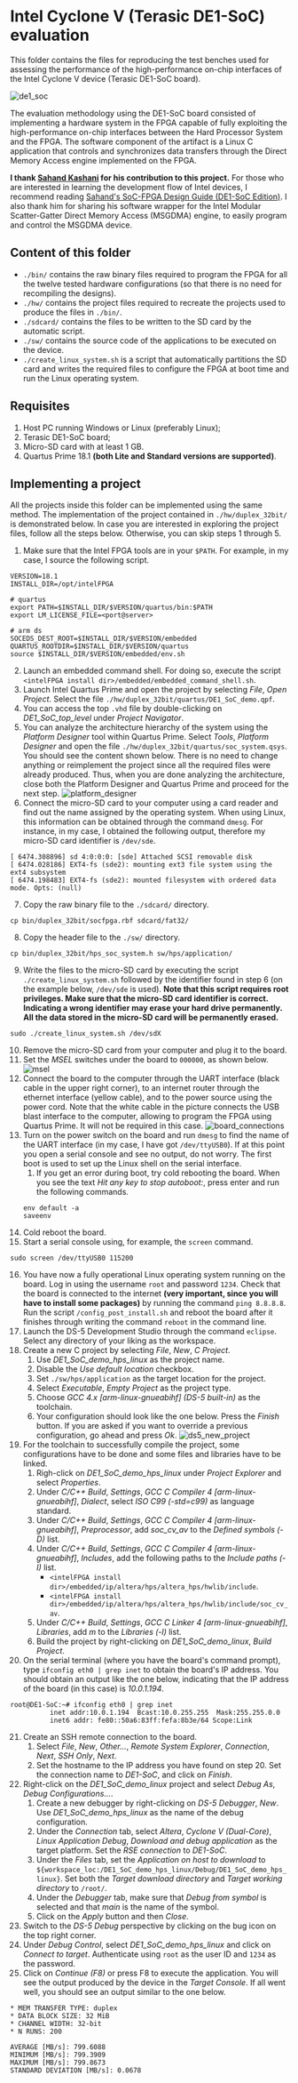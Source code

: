 # Intel Cyclone V (Terasic DE1-SoC) evaluation

This folder contains the files for reproducing the test benches used for assessing the performance of the high-performance on-chip interfaces of the Intel Cyclone V device (Terasic DE1-SoC board).

![de1_soc](img/de1_soc.png "DE1-SoC board")

The evaluation methodology using the DE1-SoC board consisted of implementing a hardware system in the FPGA capable of fully exploiting the high-performance on-chip interfaces between the Hard Processor System and the FPGA. The software component of the artifact is a Linux C application that controls and synchronizes data transfers through the Direct Memory Access engine implemented on the FPGA.

**I thank [Sahand Kashani](https://github.com/sahandKashani) for his contribution to this project.** For those who are interested in learning the development flow of Intel devices, I recommend reading [Sahand's SoC-FPGA Design Guide (DE1-SoC Edition)](https://github.com/sahandKashani/SoC-FPGA-Design-Guide/blob/master/DE1_SoC/SoC-FPGA%20Design%20Guide/SoC-FPGA%20Design%20Guide%20%5BDE1-SoC%20Edition%5D.pdf). I also thank him for sharing his software wrapper for the Intel Modular Scatter-Gatter Direct Memory Access (MSGDMA) engine, to easily program and control the MSGDMA device.

## Content of this folder

* `./bin/` contains the raw binary files required to program the FPGA for all the twelve tested hardware configurations (so that there is no need for recompiling the designs).
* `./hw/` contains the project files required to recreate the projects used to produce the files in `./bin/`.
* `./sdcard/` contains the files to be written to the SD card by the automatic script.
* `./sw/` contains the source code of the applications to be executed on the device.
* `./create_linux_system.sh` is a script that automatically partitions the SD card and writes the required files to configure the FPGA at boot time and run the Linux operating system.

## Requisites

1. Host PC running Windows or Linux (preferably Linux);
2. Terasic DE1-SoC board;
3. Micro-SD card with at least 1 GB.
4. Quartus Prime 18.1 **(both Lite and Standard versions are supported)**.

## Implementing a project

All the projects inside this folder can be implemented using the same method. The implementation of the project contained in `./hw/duplex_32bit/` is demonstrated below. In case you are interested in exploring the project files, follow all the steps below. Otherwise, you can skip steps 1 through 5.

1. Make sure that the Intel FPGA tools are in your `$PATH`. For example, in my case, I source the following script.
```
VERSION=18.1
INSTALL_DIR=/opt/intelFPGA

# quartus
export PATH=$INSTALL_DIR/$VERSION/quartus/bin:$PATH
export LM_LICENSE_FILE=<port@server>

# arm ds
SOCEDS_DEST_ROOT=$INSTALL_DIR/$VERSION/embedded
QUARTUS_ROOTDIR=$INSTALL_DIR/$VERSION/quartus
source $INSTALL_DIR/$VERSION/embedded/env.sh
```
2. Launch an embedded command shell. For doing so, execute the script `<intelFPGA install dir>/embedded/embedded_command_shell.sh`.
3. Launch Intel Quartus Prime and open the project by selecting *File*, *Open Project*. Select the file `./hw/duplex_32bit/quartus/DE1_SoC_demo.qpf`.
4. You can access the top `.vhd` file by double-clicking on *DE1_SoC_top_level* under *Project Navigator*.
5. You can analyze the architecture hierarchy of the system using the *Platform Designer* tool within Quartus Prime. Select *Tools*, *Platform Designer* and open the file `./hw/duplex_32bit/quartus/soc_system.qsys`. You should see the content shown below. There is no need to change anything or reimplement the project since all the required files were already produced. Thus, when you are done analyzing the architecture, close both the Platform Designer and Quartus Prime and proceed for the next step.
![platform_designer](img/platform_designer.png "Platform Designer")
6. Connect the micro-SD card to your computer using a card reader and find out the name assigned by the operating system. When using Linux, this information can be obtained through the command `dmesg`. For instance, in my case, I obtained the following output, therefore my micro-SD card identifier is `/dev/sde`.
```
[ 6474.308896] sd 4:0:0:0: [sde] Attached SCSI removable disk
[ 6474.028186] EXT4-fs (sde2): mounting ext3 file system using the ext4 subsystem
[ 6474.198483] EXT4-fs (sde2): mounted filesystem with ordered data mode. Opts: (null)
```
7. Copy the raw binary file to the `./sdcard/` directory.
```
cp bin/duplex_32bit/socfpga.rbf sdcard/fat32/
```
8. Copy the header file to the `./sw/` directory.
```
cp bin/duplex_32bit/hps_soc_system.h sw/hps/application/
```
9. Write the files to the micro-SD card by executing the script `./create_linux_system.sh` followed by the identifier found in step 6 (on the example below, `/dev/sde` is used). **Note that this script requires root privileges. Make sure that the micro-SD card identifier is correct. Indicating a wrong identifier may erase your hard drive permanently. All the data stored in the micro-SD card will be permanently erased.**
```
sudo ./create_linux_system.sh /dev/sdX
```
10. Remove the micro-SD card from your computer and plug it to the board.
11. Set the *MSEL* switches under the board to `000000`, as shown below.
![msel](img/msel.jpg "MSEL")
12. Connect the board to the computer through the UART interface (black cable in the upper right corner), to an internet router through the ethernet interface (yellow cable), and to the power source using the power cord. Note that the white cable in the picture connects the USB blast interface to the computer, allowing to program the FPGA using Quartus Prime. It will not be required in this case.
![board_connections](img/board_connections.jpg "board connections")
13. Turn on the power switch on the board and run `dmesg` to find the name of the UART interface (in my case, I have got `/dev/ttyUSB0`). If at this point you open a serial console and see no output, do not worry. The first boot is used to set up the Linux shell on the serial interface.
    1. If you get an error during boot, try cold rebooting the board. When you see the text *Hit any key to stop autoboot:*, press enter and run the following commands.
    ```
    env default -a
    saveenv
    ```
14. Cold reboot the board.
15. Start a serial console using, for example, the `screen` command.
```
sudo screen /dev/ttyUSB0 115200
```
16. You have now a fully operational Linux operating system running on the board. Log in using the username `root` and password `1234`. Check that the board is connected to the internet **(very important, since you will have to install some packages)** by running the command `ping 8.8.8.8`. Run the script `/config_post_install.sh` and reboot the board after it finishes through writing the command `reboot` in the command line.
17. Launch the DS-5 Development Studio through the command `eclipse`. Select any directory of your liking as the workspace.
18. Create a new C project by selecting *File*, *New*, *C Project*.
    1. Use *DE1_SoC_demo_hps_linux* as the project name.
    2. Disable the *Use default location* checkbox.
    3. Set `./sw/hps/application` as the target location for the project.
    4. Select *Executable*, *Empty Project* as the project type.
    5. Choose *GCC 4.x [arm-linux-gnueabihf] \(DS-5 built-in)* as the toolchain.
    6. Your configuration should look like the one below. Press the *Finish* button. If you are asked if you want to override a previous configuration, go ahead and press *Ok*.
    ![ds5_new_project](img/ds5_new_project.png "DS5 New Project")
19. For the toolchain to successfully compile the project, some configurations have to be done and some files and libraries have to be linked.
    1. Righ-click on *DE1_SoC_demo_hps_linux* under *Project Explorer* and select *Properties*.
    2. Under *C/C++ Build*, *Settings*, *GCC C Compiler 4 [arm-linux-gnueabihf]*, *Dialect*, select *ISO C99 (-std=c99)* as language standard.
    3. Under *C/C++ Build*, *Settings*, *GCC C Compiler 4 [arm-linux-gnueabihf]*, *Preprocessor*, add *soc_cv_av* to the *Defined symbols (-D)* list.
    4. Under *C/C++ Build*, *Settings*, *GCC C Compiler 4 [arm-linux-gnueabihf]*, *Includes*, add the following paths to the *Include paths (-I)* list.
        - `<intelFPGA install dir>/embedded/ip/altera/hps/altera_hps/hwlib/include`.
        - `<intelFPGA install dir>/embedded/ip/altera/hps/altera_hps/hwlib/include/soc_cv_av`.
	5. Under *C/C++ Build*, *Settings*, *GCC C Linker 4 [arm-linux-gnueabihf]*, *Libraries*, add *m* to the *Libraries (-l)* list.
    6. Build the project by right-clicking on *DE1_SoC_demo_linux*, *Build Project*.
20. On the serial terminal (where you have the board's command prompt), type `ifconfig eth0 | grep inet` to obtain the board's IP address. You should obtain an output like the one below, indicating that the IP address of the board (in this case) is *10.0.1.194*.
```
root@DE1-SoC:~# ifconfig eth0 | grep inet
          inet addr:10.0.1.194  Bcast:10.0.255.255  Mask:255.255.0.0
          inet6 addr: fe80::50a6:83ff:fefa:8b3e/64 Scope:Link
```
21. Create an SSH remote connection to the board.
    1. Select *File*, *New*, *Other...*, *Remote System Explorer*, *Connection*, *Next*, *SSH Only*, *Next*.
    2. Set the hostname to the IP address you have found on step 20. Set the connection name to *DE1-SoC*, and click on *Finish*.
22. Right-click on the *DE1_SoC_demo_linux* project and select *Debug As*, *Debug Configurations...*.
    1. Create a new debugger by right-clicking on *DS-5 Debugger*, *New*. Use *DE1_SoC_demo_hps_linux* as the name of the debug configuration.
    2. Under the *Connection* tab, select *Altera*, *Cyclone V (Dual-Core)*, *Linux Application Debug*, *Download and debug application* as the target platform. Set the *RSE connection* to *DE1-SoC*.
    3. Under the *Files* tab, set the *Application on host to download* to `${workspace_loc:/DE1_SoC_demo_hps_linux/Debug/DE1_SoC_demo_hps_linux}`. Set both the *Target download directory* and *Target working directory* to `/root/`.
    4. Under the *Debugger* tab, make sure that *Debug from symbol* is selected and that *main* is the name of the symbol.
    5. Click on the *Apply* button and then *Close*.
23. Switch to the *DS-5 Debug* perspective by clicking on the bug icon on the top right corner.
24. Under *Debug Control*, select *DE1_SoC_demo_hps_linux* and click on *Connect to target*. Authenticate using `root` as the user ID and `1234` as the password.
25. Click on *Continue (F8)* or press F8 to execute the application. You will see the output produced by the device in the *Target Console*. If all went well, you should see an output similar to the one below.
```
* MEM TRANSFER TYPE: duplex
* DATA BLOCK SIZE: 32 MiB
* CHANNEL WIDTH: 32-bit
* N RUNS: 200

AVERAGE [MB/s]: 799.6088
MINIMUM [MB/s]: 799.3909
MAXIMUM [MB/s]: 799.8673
STANDARD DEVIATION [MB/s]: 0.0678
```